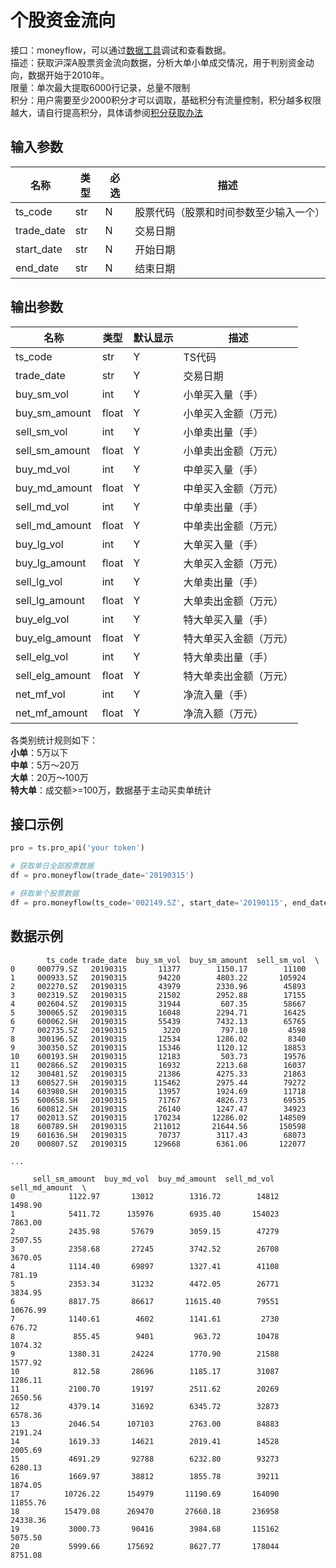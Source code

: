 # 个股资金流向

接口：moneyflow，可以通过[数据工具](https://tushare.pro/webclient/)调试和查看数据。  
描述：获取沪深A股票资金流向数据，分析大单小单成交情况，用于判别资金动向，数据开始于2010年。  
限量：单次最大提取6000行记录，总量不限制  
积分：用户需要至少2000积分才可以调取，基础积分有流量控制，积分越多权限越大，请自行提高积分，具体请参阅[积分获取办法](1?doc_id=13)

## 输入参数

| 名称       | 类型 | 必选 | 描述                 |
|------------|------|------|----------------------|
| ts_code    | str  | N    | 股票代码（股票和时间参数至少输入一个） |
| trade_date | str  | N    | 交易日期             |
| start_date | str  | N    | 开始日期             |
| end_date   | str  | N    | 结束日期             |

## 输出参数

| 名称            | 类型   | 默认显示 | 描述             |
|-----------------|--------|----------|------------------|
| ts_code         | str    | Y        | TS代码           |
| trade_date      | str    | Y        | 交易日期         |
| buy_sm_vol      | int    | Y        | 小单买入量（手） |
| buy_sm_amount   | float  | Y        | 小单买入金额（万元） |
| sell_sm_vol     | int    | Y        | 小单卖出量（手） |
| sell_sm_amount  | float  | Y        | 小单卖出金额（万元） |
| buy_md_vol      | int    | Y        | 中单买入量（手） |
| buy_md_amount   | float  | Y        | 中单买入金额（万元） |
| sell_md_vol     | int    | Y        | 中单卖出量（手） |
| sell_md_amount  | float  | Y        | 中单卖出金额（万元） |
| buy_lg_vol      | int    | Y        | 大单买入量（手） |
| buy_lg_amount   | float  | Y        | 大单买入金额（万元） |
| sell_lg_vol     | int    | Y        | 大单卖出量（手） |
| sell_lg_amount  | float  | Y        | 大单卖出金额（万元） |
| buy_elg_vol     | int    | Y        | 特大单买入量（手） |
| buy_elg_amount  | float  | Y        | 特大单买入金额（万元） |
| sell_elg_vol    | int    | Y        | 特大单卖出量（手） |
| sell_elg_amount | float  | Y        | 特大单卖出金额（万元） |
| net_mf_vol      | int    | Y        | 净流入量（手）   |
| net_mf_amount   | float  | Y        | 净流入额（万元） |

各类别统计规则如下：  
**小单**：5万以下  
**中单**：5万～20万  
**大单**：20万～100万  
**特大单**：成交额>=100万，数据基于主动买卖单统计

## 接口示例

```python
pro = ts.pro_api('your token')

# 获取单日全部股票数据
df = pro.moneyflow(trade_date='20190315')

# 获取单个股票数据
df = pro.moneyflow(ts_code='002149.SZ', start_date='20190115', end_date='20190315')
```

## 数据示例

```
        ts_code trade_date  buy_sm_vol  buy_sm_amount  sell_sm_vol  \
0     000779.SZ   20190315       11377        1150.17        11100   
1     000933.SZ   20190315       94220        4803.22       105924   
2     002270.SZ   20190315       43979        2330.96        45893   
3     002319.SZ   20190315       21502        2952.88        17155   
4     002604.SZ   20190315       31944         607.35        58667   
5     300065.SZ   20190315       16048        2294.71        16425   
6     600062.SH   20190315       55439        7432.13        65765   
7     002735.SZ   20190315        3220         797.10         4598   
8     300196.SZ   20190315       12534        1286.02         8340   
9     300350.SZ   20190315       15346        1120.12        18853   
10    600193.SH   20190315       12183         503.73        19576   
11    002866.SZ   20190315       16932        2213.68        16037   
12    300481.SZ   20190315       21386        4275.33        21863   
13    600527.SH   20190315      115462        2975.44        79272   
14    603980.SH   20190315       13957        1924.69        11718   
15    600658.SH   20190315       71767        4826.73        69535   
16    600812.SH   20190315       26140        1247.47        34923   
17    002013.SZ   20190315      170234       12286.02       148509   
18    600789.SH   20190315      211012       21644.56       150598   
19    601636.SH   20190315       70737        3117.43        68073   
20    000807.SZ   20190315      129668        6361.06       122077   

...

     sell_sm_amount  buy_md_vol  buy_md_amount  sell_md_vol  sell_md_amount  \
0            1122.97       13012        1316.72        14812         1498.90   
1            5411.72      135976        6935.40       154023         7863.00   
2            2435.98       57679        3059.15        47279         2507.55   
3            2358.68       27245        3742.52        26708         3670.05   
4            1114.40       69897        1327.41        41108          781.19   
5            2353.34       31232        4472.05        26771         3834.95   
6            8817.75       86617       11615.40        79551        10676.99   
7            1140.61        4602        1141.61         2730          676.72   
8             855.45        9401         963.72        10478         1074.32   
9            1380.31       24224        1770.90        21588         1577.92   
10            812.58       28696        1185.17        31087         1286.11   
11           2100.70       19197        2511.62        20269         2650.56   
12           4379.14       31692        6345.72        32873         6578.36   
13           2046.54      107103        2763.00        84883         2191.24   
14           1619.33       14621        2019.41        14528         2005.69   
15           4691.29       92788        6232.80        93273         6280.13   
16           1669.97       38812        1855.78        39211         1874.05   
17          10726.22      154979       11190.69       164090        11855.76   
18          15479.08      269470       27660.18       236958        24338.36   
19           3000.73       90416        3984.68       115162         5075.50   
20           5999.66      175692        8627.77       178044         8751.08 
```